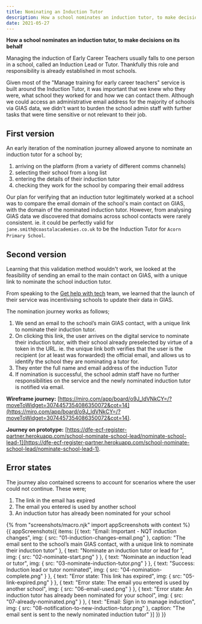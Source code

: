 ```yaml
---
title: Nominating an Induction Tutor
description: How a school nominates an induction tutor, to make decisions on its behalf
date: 2021-05-27
---
```


**How a school nominates an induction tutor, to make decisions on its behalf**

Managing the induction of Early Career Teachers usually falls to one person in a school, called an Induction Lead or Tutor. Thankfully this role and responsibility is already established in most schools.

Given most of the "Manage training for early career teachers" service is built around the Induction Tutor, it was important that we knew who they were, what school they worked for and how we can contact them. Although we could access an administrative email address for the majority of schools via GIAS data, we didn't want to burden the school admin staff with further tasks that were time sensitive or not relevant to their job.

## First version
An early iteration of the nomination journey allowed anyone to nominate an induction tutor for a school by;

1. arriving on the platform (from a variety of different comms channels)
2. selecting their school from a long list
3. entering the details of their induction tutor
4. checking they work for the school by comparing their email address

Our plan for verifying that an induction tutor legitimately worked at a school was to compare the email domain of the school's main contact on GIAS, with the domain of the nominated induction tutor. However, from analysing GIAS data we discovered that domains across school contacts were rarely consistent. ie. it could be perfectly valid for `jane.smith@coastalacademies.co.uk` to be the Induction Tutor for `Acorn Primary School`.

## Second version
Learning that this validation method wouldn't work, we looked at the feasibility of sending an email to the main contact on GIAS, with a unique link to nominate the school induction tutor.

From speaking to the [Get help with tech](https://get-help-with-tech.education.gov.uk/) team, we learned that the launch of their service was incentivising schools to update their data in GIAS.

The nomination journey works as follows;
1. We send an email to the school’s main GIAS contact, with a unique link to nominate their induction tutor.
2. On clicking this link, the user arrives on the digital service to nominate their induction tutor, with their school already preselected by virtue of a token in the URL. ie. the unique link both verifies that the user is the recipient (or at least was forwarded) the official email, and allows us to identify the school they are nominating a tutor for.
3. They enter the full name and email address of the induction Tutor
4. If nomination is successful, the school admin staff have no further responsibilities on the service and the newly nominated induction tutor is notified via email.

**Wireframe journey:**
[https://miro.com/app/board/o9J_ldVNkCY=/?moveToWidget=3074457354086350072&cot=14](https://miro.com/app/board/o9J_ldVNkCY=/?moveToWidget=3074457354086350072&cot=14).

**Journey on prototype:**
[https://dfe-ecf-register-partner.herokuapp.com/school-nominate-school-lead/nominate-school-lead-1](https://dfe-ecf-register-partner.herokuapp.com/school-nominate-school-lead/nominate-school-lead-1).

## Error states
The journey also contained screens to account for scenarios where the user could not continue. These were;

1. The link in the email has expired
2. The email you entered is used by another school
3. An induction tutor has already been nominated for your school


{% from "screenshots/macro.njk" import appScreenshots with context %}
{{ appScreenshots({
  items: [{
      text: "Email: Important - NQT induction changes",
      img: { src: "01-induction-changes-email.png" },
      caption: "The email sent to the school’s main GIAS contact, with a unique link to nominate their induction tutor"
    }, {
      text: "Nominate an induction tutor or lead for <school name>",
      img: { src: "02-nominate-start.png" }
    }, {
      text: "Nominate an induction lead or tutor",
      img: { src: "03-nominate-induction-tutor.png" }
    }, {
      text: "Success: Induction lead or tutor nominated",
      img: { src: "04-nomination-complete.png" }
    }, {
      text: "Error state: This link has expired",
      img: { src: "05-link-expired.png" }
    }, {
      text: "Error state: The email you entered is used by another school",
      img: { src: "06-email-used.png" }
    }, {
      text: "Error state: An induction tutor has already been nominated for your school",
      img: { src: "07-already-nominated.png" }
    }, {
      text: "Email: Sign in to manage induction",
      img: { src: "08-notification-to-new-induction-tutor.png" },
      caption: "The email sent is sent to the newly nominated induction tutor"
    }]
}) }}
